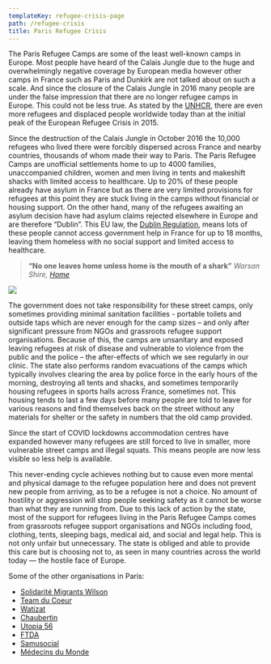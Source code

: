 ```yaml
---
templateKey: refugee-crisis-page
path: /refugee-crisis
title: Paris Refugee Crisis
---
```

The Paris Refugee Camps are some of the least well-known camps in Europe. Most people have heard of the Calais Jungle due to the huge and overwhelmingly negative coverage by European media however other camps in France such as Paris and Dunkirk are not talked about on such a scale. And since the closure of the Calais Jungle in 2016 many people are under the false impression that there are no longer refugee camps in Europe. This could not be less true. As stated by the [UNHCR](https://www.unhcr.org/news/press/2020/6/5ee9db2e4/1-cent-humanity-displaced-unhcr-global-trends-report.html), there are even more refugees and displaced people worldwide today than at the initial peak of the European Refugee Crisis in 2015.

Since the destruction of the Calais Jungle in October 2016 the 10,000 refugees who lived there were forcibly dispersed across France and nearby countries, thousands of whom made their way to Paris. The Paris Refugee Camps are unofficial settlements home to up to 4000 families, unaccompanied children, women and men living in tents and makeshift shacks with limited access to healthcare. Up to 20% of these people already have asylum in France but as there are very limited provisions for refugees at this point they are stuck living in the camps without financial or housing support. On the other hand, many of the refugees awaiting an asylum decision have had asylum claims rejected elsewhere in Europe and are therefore “Dublin”. This EU law, the [Dublin Regulation](https://www.unhcr.org/4a0d6a6710.pdf), means lots of these people cannot access government help in France for up to 18 months, leaving them homeless with no social support and limited access to healthcare.

> **“No one leaves home unless home is the mouth of a shark”**  *Warsan Shire, [Home](https://www.youtube.com/watch?v=nI9D92Xiygo&ab_channel=GarrettMogge)*

![](/img/image1-30.jpeg)

The government does not take responsibility for these street camps, only sometimes providing minimal sanitation facilities - portable toilets and outside taps which are never enough for the camp sizes – and only after significant pressure from NGOs and grassroots refugee support organisations. Because of this, the camps are unsanitary and exposed leaving refugees at risk of disease and vulnerable to violence from the public and the police – the after-effects of which we see regularly in our clinic. The state also performs random evacuations of the camps which typically involves clearing the area by police force in the early hours of the morning, destroying all tents and shacks, and sometimes temporarily housing refugees in sports halls across France, sometimes not. This housing tends to last a few days before many people are told to leave for various reasons and find themselves back on the street without any materials for shelter or the safety in numbers that the old camp provided. 

Since the start of COVID lockdowns accommodation centres have expanded however many refugees are still forced to live in smaller, more vulnerable street camps and illegal squats. This means people are now less visible so less help is available. 

This never-ending cycle achieves nothing but to cause even more mental and physical damage to the refugee population here and does not prevent new people from arriving, as to be a refugee is not a choice. No amount of hostility or aggression will stop people seeking safety as it cannot be worse than what they are running from. Due to this lack of action by the state, most of the support for refugees living in the Paris Refugee Camps comes from grassroots refugee support organisations and NGOs including food, clothing, tents, sleeping bags, medical aid, and social and legal help. This is not only unfair but unnecessary. The state is obliged and able to provide this care but is choosing not to, as seen in many countries across the world today — the hostile face of Europe.

Some of the other organisations in Paris:

* [Solidarité Migrants Wilson](https://www.facebook.com/Solidarit%C3%A9-migrants-Wilson-598228360377940/)
* [Team du Coeur](https://www.instagram.com/teamducoeur/)
* [Watizat](https://watizat.org/)
* [Chaubertin](https://chaubertin.org/)
* [Utopia 56](https://utopia56.org/)
* [FTDA](https://www.france-terre-asile.org/)
* [Samusocial](https://www.samusocial.paris/)
* [Médecins du Monde](https://www.medecinsdumonde.org/fr/contact/ile-de-france)